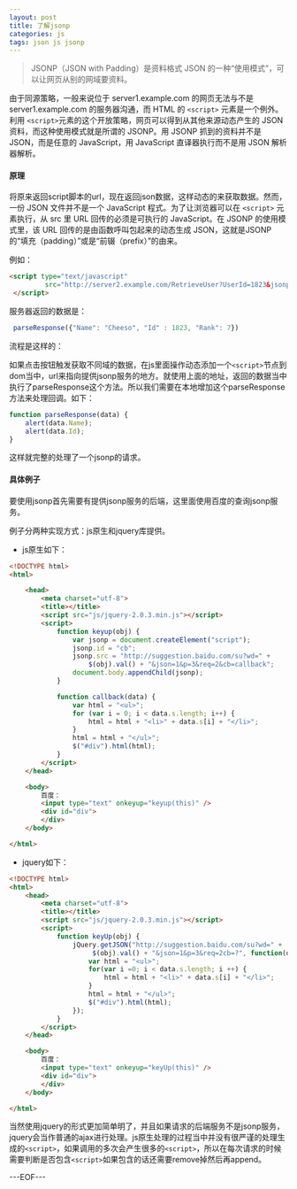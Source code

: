 ```yaml
---
layout: post
title: 了解jsonp
categories: js
tags: json js jsonp
---
```


> JSONP（JSON with Padding）是资料格式 JSON 的一种“使用模式”，可以让网页从别的网域要资料。

由于同源策略，一般来说位于 server1.example.com 的网页无法与不是 server1.example.com 的服务器沟通，而 HTML 的 `<script>` 元素是一个例外。利用 `<script>`元素的这个开放策略，网页可以得到从其他来源动态产生的 JSON 资料，而这种使用模式就是所谓的 JSONP。用 JSONP 抓到的资料并不是 JSON，而是任意的 JavaScript，用 JavaScript 直译器执行而不是用 JSON 解析器解析。

#### 原理

将原来返回script脚本的url，现在返回json数据，这样动态的来获取数据。然而，一份 JSON 文件并不是一个 JavaScript 程式。为了让浏览器可以在 `<script>` 元素执行，从 src 里 URL 回传的必须是可执行的 JavaScript。在 JSONP 的使用模式里，该 URL 回传的是由函数呼叫包起来的动态生成 JSON，这就是JSONP 的“填充（padding）”或是“前辍（prefix）”的由来。

例如：

```html
<script type="text/javascript"
         src="http://server2.example.com/RetrieveUser?UserId=1823&jsonp=parseResponse">
 </script>
```

服务器返回的数据是：

```js
 parseResponse({"Name": "Cheeso", "Id" : 1823, "Rank": 7})
```

流程是这样的：

如果点击按钮触发获取不同域的数据，在js里面操作动态添加一个`<script>`节点到dom当中，url来指向提供jsonp服务的地方。就使用上面的地址，返回的数据当中执行了parseResponse这个方法。所以我们需要在本地增加这个parseResponse方法来处理回调。如下：

```js
function parseResponse(data) {
	alert(data.Name);
    alert(data.Id);
}
```

这样就完整的处理了一个jsonp的请求。

#### 具体例子

要使用jsonp首先需要有提供jsonp服务的后端，这里面使用百度的查询jsonp服务。

例子分两种实现方式：js原生和jquery库提供。

- js原生如下：

```html
<!DOCTYPE html>
<html>

	<head>
		<meta charset="utf-8">
		<title></title>
		<script src="js/jquery-2.0.3.min.js"></script>
		<script>
			function keyup(obj) {
				var jsonp = document.createElement("script");
				jsonp.id = "cb";
				jsonp.src = "http://suggestion.baidu.com/su?wd=" + 
					$(obj).val() + "&json=1&p=3&req=2&cb=callback";
				document.body.appendChild(jsonp);
			}

			function callback(data) {
				var html = "<ul>";
				for (var i = 0; i < data.s.length; i++) {
					html = html + "<li>" + data.s[i] + "</li>";
				}
				html = html + "</ul>";
				$("#div").html(html);
			}
		</script>
	</head>

	<body>
		百度：
		<input type="text" onkeyup="keyup(this)" />
		<div id="div">
		</div>
	</body>

</html>

```

- jquery如下：

```html
<!DOCTYPE html>
<html>
	<head>
		<meta charset="utf-8">
		<title></title>
		<script src="js/jquery-2.0.3.min.js"></script>
		<script>
			function keyUp(obj) {
				jQuery.getJSON("http://suggestion.baidu.com/su?wd=" +
					 $(obj).val() + "&json=1&p=3&req=2cb=?", function(data) {
					var html = "<ul>";
					for(var i =0; i < data.s.length; i ++) {
						html = html + "<li>" + data.s[i] + "</li>";
					}
					html = html + "</ul>";
					$("#div").html(html);
				});
			}
		</script>
	</head>

	<body>
		百度：
		<input type="text" onkeyup="keyUp(this)" />
		<div id="div">
		</div>
	</body>

</html>
```

当然使用jquery的形式更加简单明了，并且如果请求的后端服务不是jsonp服务，jquery会当作普通的ajax进行处理。js原生处理的过程当中并没有很严谨的处理生成的`<script>`，如果调用的多次会产生很多的`<script>`，所以在每次请求的时候需要判断是否包含`<script>`如果包含的话还需要remove掉然后再append。

---EOF---

